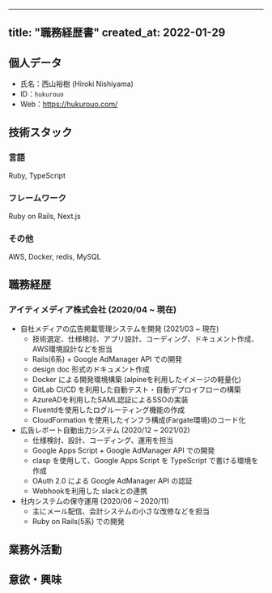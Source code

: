 
---
title: "職務経歴書"
created_at: 2022-01-29
---

## 個人データ

- 氏名：西山裕樹 (Hiroki Nishiyama)
- ID：`hukurouo`
- Web：https://hukurouo.com/

## 技術スタック

### 言語

Ruby, TypeScript

### フレームワーク

Ruby on Rails, Next.js

### その他

AWS, Docker, redis, MySQL

## 職務経歴

### アイティメディア株式会社 (2020/04 ~ 現在)

- 自社メディアの広告掲載管理システムを開発 (2021/03 ~ 現在)
  - 技術選定、仕様検討、アプリ設計、コーディング、ドキュメント作成、AWS環境設計などを担当
  - Rails(6系) + Google AdManager API での開発
  - design doc 形式のドキュメント作成
  - Docker による開発環境構築 (alpineを利用したイメージの軽量化)
  - GitLab CI/CD を利用した自動テスト・自動デプロイフローの構築
  - AzureADを利用したSAML認証によるSSOの実装
  - Fluentdを使用したログルーティング機能の作成
  - CloudFormation を使用したインフラ構成(Fargate環境)のコード化
- 広告レポート自動出力システム (2020/12 ~ 2021/02)
  - 仕様検討、設計、コーディング、運用を担当
  - Google Apps Script + Google AdManager API での開発
  - clasp を使用して、Google Apps Script を TypeScript で書ける環境を作成
  - OAuth 2.0 による Google AdManager API の認証
  - Webhookを利用した slackとの連携
- 社内システムの保守運用 (2020/06 ~ 2020/11)
  - 主にメール配信、会計システムの小さな改修などを担当
  - Ruby on Rails(5系) での開発


## 業務外活動

## 意欲・興味
